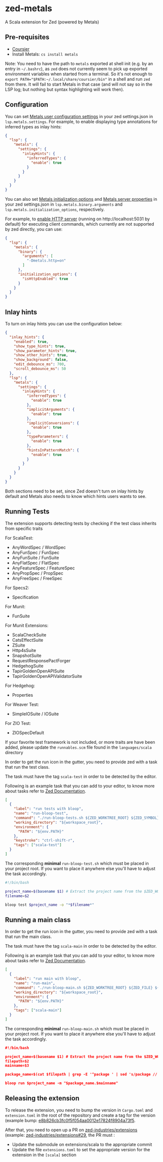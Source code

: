 # zed-metals
A Scala extension for Zed (powered by Metals)

## Pre-requisites
* [Coursier](https://get-coursier.io/)
* Install Metals: `cs install metals`

Note: You need to have the path to `metals` exported at shell init (e.g. by an entry in `~/.bashrc`), as `zed` does not currently seem to pick up exported environment variables when started from a terminal. So it's not enough to `export PATH="$PATH:~/.local/share/coursier/bin"` in a shell and run `zed` from there. It will fail to start Metals in that case (and will not say so in the LSP log; but nothing but syntax highlighting will work then).

## Configuration

You can set [Metals user configuration settings](https://scalameta.org/metals/docs/integrations/new-editor/#metals-user-configuration)
in your zed settings.json in `lsp.metals.settings`. For example, to enable displaying type annotations for inferred types
as inlay hints:

``` json
{
  "lsp": {
    "metals": {
      "settings": {
        "inlayHints": {
          "inferredTypes": {
            "enable": true
          }
        }
      }
    }
  }
}
```

You can also set [Metals initialization options](https://scalameta.org/metals/docs/integrations/new-editor/#initializationoptions) and
[Metals server properties](https://scalameta.org/metals/docs/integrations/new-editor#metals-server-properties) in your zed settings.json
in `lsp.metals.binary.arguments` and `lsp.metals.initialization_options`, respectively.

For example, to [enable HTTP server](https://scalameta.org/metals/docs/integrations/new-editor#metals-http-client) (running on http://localhost:5031 by default)
for executing client commands, which currently are not supported by zed directly, you can use:

``` json
{
  "lsp": {
    "metals": {
      "binary": {
        "arguments": [
          "-Dmetals.http=on"
        ]
      },
      "initialization_options": {
        "isHttpEnabled": true
      }
    }
  }
}
```

## Inlay hints

To turn on inlay hints you can use the configuration below:
```json
{
  "inlay_hints": {
    "enabled": true,
    "show_type_hints": true,
    "show_parameter_hints": true,
    "show_other_hints": true,
    "show_background": false,
    "edit_debounce_ms": 700,
    "scroll_debounce_ms": 50
  },
  "lsp": {
    "metals": {
      "settings": {
        "inlayHints": {
          "inferredTypes": {
            "enable": true
          },
          "implicitArguments": {
            "enable": true
          },          
          "implicitConversions": {
            "enable": true
          },          
          "typeParameters": {
            "enable": true
          },          
          "hintsInPatternMatch": {
            "enable": true
          }
        }
      }
    }
  }
}
```

Both sections need to be set, since Zed doesn't turn on inlay hints by default and Metals also needs to know which hints users wants to see.

## Running Tests
The extension supports detecting tests by checking if the test class inherits from specific traits

For ScalaTest:
- AnyWordSpec / WordSpec
- AnyFunSpec / FunSpec
- AnyFunSuite / FunSuite
- AnyFlatSpec / FlatSpec
- AnyFeatureSpec / FeatureSpec
- AnyPropSpec / PropSpec
- AnyFreeSpec / FreeSpec

For Specs2:
- Specification

For Munit:
- FunSuite

For Munit Extensions:
- ScalaCheckSuite
- CatsEffectSuite
- ZSuite
- Http4sSuite
- SnapshotSuite
- RequestResponsePactForger
- HedgehogSuite
- TapirGoldenOpenAPISuite
- TapirGoldenOpenAPIValidatorSuite

For Hedgehog:
- Properties

For Weaver Test:
- SimpleIOSuite / IOSuite

For ZIO Test:
- ZIOSpecDefault

If your favorite test framework is not included, or more traits are have been added, please update the `runnables.scm` file found in the `languages/scala` directory

In order to get the run icon in the gutter, you need to provide zed with a task that run the test class.

The task must have the tag `scala-test` in order to be detected by the editor.

Following is an example task that you can add to your editor, to know more about tasks refer to [Zed Documentation](https://zed.dev/docs/tasks).
```json
[
  {
    "label": "run tests with bloop",
    "name": "run-bloop-test",
    "command": "./run-bloop-tests.sh ${ZED_WORKTREE_ROOT} ${ZED_SYMBOL}",
    "working_directory": "${workspace_root}",
    "environment": {
      "PATH": "${env.PATH}"
    },
    "keystroke": "ctrl-shift-r",
    "tags": ["scala-test"]
  }
]
```

The corresponding **minimal** `run-bloop-test.sh` which must be placed in your project root.
If you want to place it anywhere else you'll have to adjust the task accordingly.
```bash
#!/bin/bash

project_name=$(basename $1) # Extract the project name from the $ZED_WORKTREE_ROOT
filename=$2

bloop test $project_name -o "*$filename*"
```

## Running a main class
In order to get the run icon in the gutter, you need to provide zed with a task that run the main class.

The task must have the tag `scala-main` in order to be detected by the editor.

Following is an example task that you can add to your editor, to know more about tasks refer to [Zed Documentation](https://zed.dev/docs/tasks).
```json
[
  {
    "label": "run main with bloop",
    "name": "run-main",
    "command": "./run-bloop-main.sh ${ZED_WORKTREE_ROOT} ${ZED_FILE} ${ZED_SYMBOL}",
    "working_directory": "${workspace_root}",
    "environment": {
      "PATH": "${env.PATH}"
    },
    "tags": ["scala-main"]
  }
]
```

The corresponding **minimal** `run-bloop-main.sh` which must be placed in your project root.
If you want to place it anywhere else you'll have to adjust the task accordingly.

```json
#!/bin/bash

project_name=$(basename $1) # Extract the project name from the $ZED_WORKTREE_ROOT
filepath=$2
mainname=$3

package_name=$(cat $filepath | grep -E '^package ' | sed 's/package //') # Extract the package name from the main file

bloop run $project_name -m "$package_name.$mainname"
```

## Releasing the extension
To release the extension, you need to bump the version in `Cargo.toml` and `extension.toml` in the root of the repository and create a tag for the version (example bump: [e8b826cb3fc0f5f054aa0012e17824f8904a73f5](https://github.com/scalameta/metals-zed/commit/e8b826cb3fc0f5f054aa0012e17824f8904a73f5).

After that, you need to open up a PR on [zed-industries/extensions](https://github.com/zed-industries/extensions) (example: [zed-industries/extensions#29](https://github.com/zed-industries/extensions/pull/1609/files), the PR must :
- Update the submodule on extensions/scala to the appropriate commit
- Update the file `extensions.toml` to set the appropriate version for the extension in the `[scala]` section
